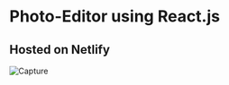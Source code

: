 # Photo-Editor using React.js

## Hosted on Netlify
![Capture](https://user-images.githubusercontent.com/55646472/102017732-b79b7100-3d8e-11eb-93a4-7bc209701bcd.PNG)

